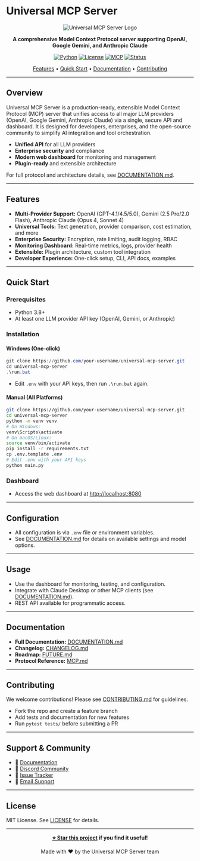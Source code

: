 # Universal MCP Server

<div align="center">

![Universal MCP Server Logo](https://img.shields.io/badge/Universal-MCP%20Server-blue?style=for-the-badge&logo=network-wired)

**A comprehensive Model Context Protocol server supporting OpenAI, Google Gemini, and Anthropic Claude**

[![Python](https://img.shields.io/badge/Python-3.8+-blue.svg)](https://python.org)
[![License](https://img.shields.io/badge/License-MIT-green.svg)](../LICENSE)
[![MCP](https://img.shields.io/badge/MCP-Protocol%201.0-purple.svg)](https://modelcontextprotocol.io)
[![Status](https://img.shields.io/badge/Status-Ready%20for%20Production-green.svg)]()

[Features](#features) • [Quick Start](#quick-start) • [Documentation](#documentation) • [Contributing](#contributing)

</div>

---

## Overview

Universal MCP Server is a production-ready, extensible Model Context Protocol (MCP) server that unifies access to all major LLM providers (OpenAI, Google Gemini, Anthropic Claude) via a single, secure API and dashboard. It is designed for developers, enterprises, and the open-source community to simplify AI integration and tool orchestration.

- **Unified API** for all LLM providers
- **Enterprise security** and compliance
- **Modern web dashboard** for monitoring and management
- **Plugin-ready** and extensible architecture

For full protocol and architecture details, see [DOCUMENTATION.md](DOCUMENTATION.md).

---

## Features

- **Multi-Provider Support:** OpenAI (GPT-4.1/4.5/5.0), Gemini (2.5 Pro/2.0 Flash), Anthropic Claude (Opus 4, Sonnet 4)
- **Universal Tools:** Text generation, provider comparison, cost estimation, and more
- **Enterprise Security:** Encryption, rate limiting, audit logging, RBAC
- **Monitoring Dashboard:** Real-time metrics, logs, provider health
- **Extensible:** Plugin architecture, custom tool integration
- **Developer Experience:** One-click setup, CLI, API docs, examples

---

## Quick Start

### Prerequisites

- Python 3.8+
- At least one LLM provider API key (OpenAI, Gemini, or Anthropic)

### Installation

#### Windows (One-click)

```powershell
git clone https://github.com/your-username/universal-mcp-server.git
cd universal-mcp-server
.\run.bat
```
- Edit `.env` with your API keys, then run `.\run.bat` again.

#### Manual (All Platforms)

```bash
git clone https://github.com/your-username/universal-mcp-server.git
cd universal-mcp-server
python -m venv venv
# On Windows:
venv\Scripts\activate
# On macOS/Linux:
source venv/bin/activate
pip install -r requirements.txt
cp .env.template .env
# Edit .env with your API keys
python main.py
```

### Dashboard

- Access the web dashboard at [http://localhost:8080](http://localhost:8080)

---

## Configuration

- All configuration is via `.env` file or environment variables.
- See [DOCUMENTATION.md](DOCUMENTATION.md#configuration) for details on available settings and model options.

---

## Usage

- Use the dashboard for monitoring, testing, and configuration.
- Integrate with Claude Desktop or other MCP clients (see [DOCUMENTATION.md](DOCUMENTATION.md#integration-strategy)).
- REST API available for programmatic access.

---

## Documentation

- **Full Documentation:** [DOCUMENTATION.md](DOCUMENTATION.md)
- **Changelog:** [CHANGELOG.md](CHANGELOG.md)
- **Roadmap:** [FUTURE.md](FUTURE.md)
- **Protocol Reference:** [MCP.md](MCP.md)

---

## Contributing

We welcome contributions! Please see [CONTRIBUTING.md](CONTRIBUTING.md) for guidelines.

- Fork the repo and create a feature branch
- Add tests and documentation for new features
- Run `pytest tests/` before submitting a PR

---

## Support & Community

- 📖 [Documentation](https://docs.universal-mcp-server.com)
- 💬 [Discord Community](https://discord.gg/universal-mcp)
- 🐛 [Issue Tracker](https://github.com/your-username/universal-mcp-server/issues)
- 📧 [Email Support](mailto:support@universal-mcp-server.com)

---

## License

MIT License. See [LICENSE](../LICENSE) for details.

---

<div align="center">

**[⭐ Star this project](https://github.com/your-username/universal-mcp-server) if you find it useful!**

Made with ❤️ by the Universal MCP Server team

</div>
